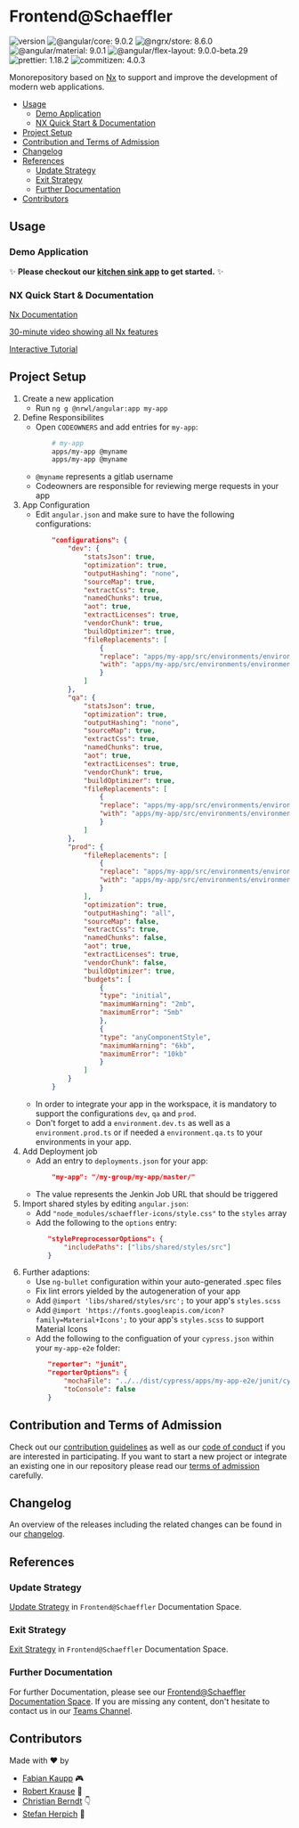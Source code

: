 # Frontend@Schaeffler

![version](https://img.shields.io/badge/version-v0.2.0-green.svg)
![@angular/core: 9.0.2](https://img.shields.io/badge/%40angular%2Fcore-9.0.2-brightgreen)
![@ngrx/store: 8.6.0](https://img.shields.io/badge/%40ngrx%2Fstore-8.6.0-brightgreen)
![@angular/material: 9.0.1](https://img.shields.io/badge/%40angular%2Fmaterial-9.0.1-brightgreen)
![@angular/flex-layout: 9.0.0-beta.29](https://img.shields.io/badge/%40angular%2Fflex--layout-9.0.0--beta.29-brightgreen)
![prettier: 1.18.2](https://img.shields.io/badge/prettier-1.18.2-brightgreen)
![commitizen: 4.0.3](https://img.shields.io/badge/commitizen-4.0.3-brightgreen)

Monorepository based on [Nx](https://nx.dev) to support and improve the development of modern web applications.

- [Usage](#usage)
  - [Demo Application](#demo-application)
  - [NX Quick Start & Documentation](#nx-quick-start-&-documentation)
- [Project Setup](#project-setup)
- [Contribution and Terms of Admission](#contribution-and-terms-of-admission)
- [Changelog](#changelog)
- [References](#references)
  - [Update Strategy](#update-strategy)
  - [Exit Strategy](#exit-strategy)
  - [Further Documentation](#further-documentation)
- [Contributors](#contributors)

## Usage

### Demo Application

✨ **Please checkout our [kitchen sink app](./apps/kitchen-sink/README.md) to get started.** ✨

### NX Quick Start & Documentation

[Nx Documentation](https://nx.dev)

[30-minute video showing all Nx features](https://nx.dev/getting-started/what-is-nx)

[Interactive Tutorial](https://nx.dev/tutorial/01-create-application)

## Project Setup

1. Create a new application
   - Run `ng g @nrwl/angular:app my-app`
2. Define Responsibilites
   - Open `CODEOWNERS` and add entries for `my-app`:
     ```bash
         # my-app
         apps/my-app @myname
         apps/my-app @myname
     ```
   - `@myname` represents a gitlab username
   - Codeowners are responsible for reviewing merge requests in your app
3. App Configuration
   - Edit `angular.json` and make sure to have the following configurations:
     ```json
         "configurations": {
             "dev": {
                 "statsJson": true,
                 "optimization": true,
                 "outputHashing": "none",
                 "sourceMap": true,
                 "extractCss": true,
                 "namedChunks": true,
                 "aot": true,
                 "extractLicenses": true,
                 "vendorChunk": true,
                 "buildOptimizer": true,
                 "fileReplacements": [
                     {
                     "replace": "apps/my-app/src/environments/environment.ts",
                     "with": "apps/my-app/src/environments/environment.dev.ts"
                     }
                 ]
             },
             "qa": {
                 "statsJson": true,
                 "optimization": true,
                 "outputHashing": "none",
                 "sourceMap": true,
                 "extractCss": true,
                 "namedChunks": true,
                 "aot": true,
                 "extractLicenses": true,
                 "vendorChunk": true,
                 "buildOptimizer": true,
                 "fileReplacements": [
                     {
                     "replace": "apps/my-app/src/environments/environment.ts",
                     "with": "apps/my-app/src/environments/environment.dev.ts"
                     }
                 ]
             },
             "prod": {
                 "fileReplacements": [
                     {
                     "replace": "apps/my-app/src/environments/environment.ts",
                     "with": "apps/my-app/src/environments/environment.prod.ts"
                     }
                 ],
                 "optimization": true,
                 "outputHashing": "all",
                 "sourceMap": false,
                 "extractCss": true,
                 "namedChunks": false,
                 "aot": true,
                 "extractLicenses": true,
                 "vendorChunk": false,
                 "buildOptimizer": true,
                 "budgets": [
                     {
                     "type": "initial",
                     "maximumWarning": "2mb",
                     "maximumError": "5mb"
                     },
                     {
                     "type": "anyComponentStyle",
                     "maximumWarning": "6kb",
                     "maximumError": "10kb"
                     }
                 ]
             }
         }
     ```
   - In order to integrate your app in the workspace, it is mandatory to support the configurations `dev`, `qa` and `prod`.
   - Don't forget to add a `environment.dev.ts` as well as a `environment.prod.ts` or if needed a `environment.qa.ts` to your environments in your app.
4. Add Deployment job
   - Add an entry to `deployments.json` for your app:
     ```json
         "my-app": "/my-group/my-app/master/"
     ```
   - The value represents the Jenkin Job URL that should be triggered
5. Import shared styles by editing `angular.json`:
   - Add `"node_modules/schaeffler-icons/style.css"` to the `styles` array
   - Add the following to the `options` entry:
     ```json
        "stylePreprocessorOptions": {
            "includePaths": ["libs/shared/styles/src"]
        }
     ```
6. Further adaptions:
   - Use `ng-bullet` configuration within your auto-generated .spec files
   - Fix lint errors yielded by the autogeneration of your app
   - Add `@import 'libs/shared/styles/src';` to your app's `styles.scss`
   - Add `@import 'https://fonts.googleapis.com/icon?family=Material+Icons';` to your app's `styles.scss` to support Material Icons
   - Add the following to the configuation of your `cypress.json` within your `my-app-e2e` folder:
     ```json
        "reporter": "junit",
        "reporterOptions": {
            "mochaFile": "../../dist/cypress/apps/my-app-e2e/junit/cypress-report.xml",
            "toConsole": false
        }
     ```

## Contribution and Terms of Admission

Check out our [contribution guidelines](CONTRIBUTING.md) as well as our [code of conduct](CODE_OF_CONDUCT.md) if you are interested in participating.
If you want to start a new project or integrate an existing one in our repository please read our [terms of admission](https://confluence.schaeffler.com/display/FRON/Terms+of+Admission) carefully.

## Changelog

An overview of the releases including the related changes can be found in our [changelog](CHANGELOG.md).

## References

### Update Strategy

[Update Strategy](https://confluence.schaeffler.com/display/FRON/Update+Strategy) in `Frontend@Schaeffler` Documentation Space.

### Exit Strategy

[Exit Strategy](https://confluence.schaeffler.com/display/FRON/Exit+Strategy) in `Frontend@Schaeffler` Documentation Space.

### Further Documentation

For further Documentation, please see our [Frontend@Schaeffler Documentation Space](https://confluence.schaeffler.com/display/FRON).
If you are missing any content, don't hesitate to contact us in our [Teams Channel](https://teams.microsoft.com/l/team/19%3a2967d889ec6546729254b14c7f06c2b8%40thread.skype/conversations?groupId=a8039948-cbd2-4239-ba69-edbeefadeea2&tenantId=67416604-6509-4014-9859-45e709f53d3f).

## Contributors

Made with ❤️ by

- [Fabian Kaupp](https://gitlab.schaeffler.com/kauppfbi) 🎮
- [Robert Krause](https://gitlab.schaeffler.com/krausrbe) 🎣
- [Christian Berndt](https://gitlab.schaeffler.com/berndcri) 👇
- [Stefan Herpich](https://gitlab.schaeffler.com/herpisef) 🚴


